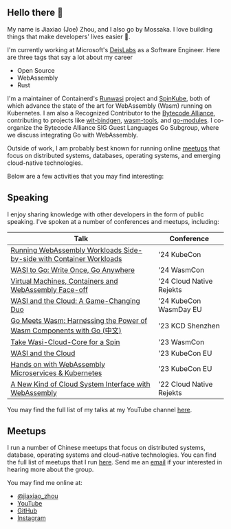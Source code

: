 ## Hello there 👋

My name is Jiaxiao (Joe) Zhou, and I also go by Mossaka. I love building things that make developers' lives easier 💙.

I'm currently working at Microsoft's [DeisLabs](https://deislabs.io/) as a Software Engineer. Here are three tags that say a lot about my career

- Open Source
- WebAssembly
- Rust

I'm a maintainer of Containerd's [Runwasi](https://github.com/containerd/runwasi) project and [SpinKube](https://www.spinkube.dev/), both of which advance the state of the art for WebAssembly (Wasm) running on Kubernetes. I am also a Recognized Contributor to the [Bytecode Alliance](https://bytecodealliance.org/), contributing to projects like [wit-bindgen](https://github.com/bytecodealliance/wit-bindgen), [wasm-tools](https://github.com/bytecodealliance/wasm-tools), and [go-modules](https://github.com/bytecodealliance/go-modules). I co-organize the Bytecode Alliance SIG Guest Languages Go Subgroup, where we discuss integrating Go with WebAssembly.

Outside of work, I am probably best known for running online [meetups](https://github.com/splvm) that focus on distributed systems, databases, operating systems, and emerging cloud-native technologies.

Below are a few activities that you may find interesting:

## Speaking

I enjoy sharing knowledge with other developers in the form of public speaking. I've spoken at a number of conferences and meetups, including:

| Talk                                                                                               | Conference               |
|----------------------------------------------------------------------------------------------------|--------------------------|
| [Running WebAssembly Workloads Side-by-side with Container Workloads](https://youtu.be/Bq5aTYyRBH0?si=iZBZpCwrKC2pr6Mo) | '24 KubeCon              |
| [WASI to Go: Write Once, Go Anywhere](https://youtu.be/IM9Leoqc-xY?si=Z3oHmejr2thxkw9K)            | '24 WasmCon              |
| [Virtual Machines, Containers and WebAssembly Face-off](https://youtu.be/IwjGnxS-GaQ?si=RUCqCK7q9fi8W2jQ) | '24 Cloud Native Rejekts |
| [WASI and the Cloud: A Game-Changing Duo](https://youtu.be/vCwXSedT674?si=i6yMelBnUEVkkj3t)        | '24 KubeCon WasmDay EU   |
| [Go Meets Wasm: Harnessing the Power of Wasm Components with Go (中文)](https://youtu.be/Q7BIJX7gTGg?si=f5d_YQF28zZ4gsXI) | '23 KCD Shenzhen         |
| [Take Wasi-Cloud-Core for a Spin](https://youtu.be/W-ubCAMAJQc?si=Z1PaRhU18IMfOXns)                | '23 WasmCon              |
| [WASI and the Cloud](https://youtu.be/5WQRT62V_VU)                                                 | '23 KubeCon EU           |
| [Hands on with WebAssembly Microservices & Kubernetes](https://youtu.be/LdsyS2cedOw)               | '23 KubeCon EU           |
| [A New Kind of Cloud System Interface with WebAssembly](https://youtu.be/zEPeMN0ZlBM)              | '22 Cloud Native Rejekts |

You may find the full list of my talks at my YouTube channel [here](https://www.youtube.com/channel/UCKxo2eM8yW3cj42DaXx154Q).

## Meetups

I run a number of Chinese meetups that focus on distributed systems, database, operating systems and cloud–native technologies. You can find the full list of meetups that I run [here](https://github.com/splvm). Send me an [email](duibao55328@gmail.com) if your interested in hearing more about the group.


<!-- add social media links -->
You may find me online at:

- [@jiaxiao_zhou](https://twitter.com/jiaxiao_zhou)
- [YouTube](https://www.youtube.com/@MossakaLvZ)
- [GitHub](https://github.com/Mossaka)
- [Instagram](https://www.instagram.com/mossakaa/)

